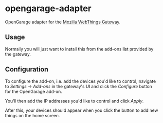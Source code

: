 # opengarage-adapter

OpenGarage adapter for the [Mozilla WebThings Gateway](https://iot.mozilla.org).

## Usage

Normally you will just want to install this from the add-ons list provided by the gateway.

## Configuration

To configure the add-on, i.e. add the devices you'd like to control, navigate to _Settings -> Add-ons_ in the gateway's UI and click the _Configure_ button for the OpenGarage add-on.

You'll then add the IP addresses you'd like to control and click _Apply_.

After this, your devices should appear when you click the button to add new things on the home screen.
